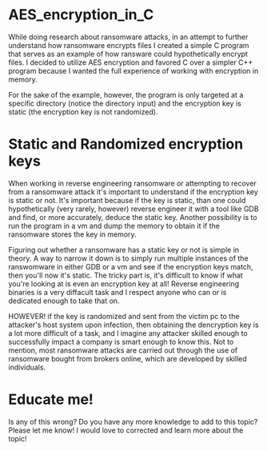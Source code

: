  # AES_encryption_in_C
 
 While doing research about ransomware attacks, in an attempt to further understand how ransomware encrypts files I created a simple C program that serves as an example of how ransware could hypothetically encrypt files. I decided to utilize AES encryption and favored C over a simpler C++ program because I wanted the full experience of working with encryption in memory. 

 For the sake of the example, however, the program is only targeted at a specific directory (notice the directory input) and the encryption key is static (the encryption key is not randomized).

# Static and Randomized encryption keys

 When working in reverse engineering ransomware or attempting to recover from a ransomware attack it's important to understand if the encryption key is static or not. It's important because if the key is static, than one could hypothetically (very rarely, however) reverse engineer it with a tool like GDB and find, or more accurately, deduce the static key. Another possibility is to run the program in a vm and dump the memory to obtain it if the ransomware stores the key in memory.

 Figuring out whether a ransomware has a static key or not is simple in theory. A way to narrow it down is to simply run multiple instances of the ranswomware in either GDB or a vm and see if the encryption keys match, then you'll now it's static. The tricky part is, it's difficult to know if what you're looking at is even an encryption key at all! Reverse engineering binaries is a very diffacult task and I respect anyone who can or is dedicated enough to take that on.

 HOWEVER! if the key is randomized and sent from the victim pc to the attacker's host system upon infection, then obtaining the dencryption key is a lot more difficult of a task, and I imagine any attacker skilled enough to successfully impact a company is smart enough to know this. Not to mention, most ransomware attacks are carried out through the use of ransomware bought from brokers online, which are developed by skilled individuals.

# Educate me!

 Is any of this wrong? Do you have any more knowledge to add to this topic? Please let me know! I would love to corrected and learn more about the topic!
